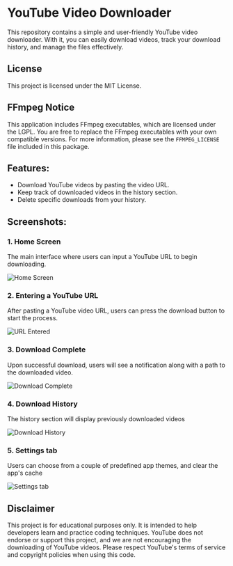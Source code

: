 
# YouTube Video Downloader

This repository contains a simple and user-friendly YouTube video downloader. With it, you can easily download videos, track your download history, and manage the files effectively.

## License

This project is licensed under the MIT License.

## FFmpeg Notice

This application includes FFmpeg executables, which are licensed under the LGPL. You are free to replace the FFmpeg executables with your own compatible versions. For more information, please see the `FFMPEG_LICENSE` file included in this package.

## Features:
- Download YouTube videos by pasting the video URL.
- Keep track of downloaded videos in the history section.
- Delete specific downloads from your history.

## Screenshots:

### 1. Home Screen
The main interface where users can input a YouTube URL to begin downloading.

![Home Screen](https://github.com/user-attachments/assets/492d2919-6d66-457d-965d-931d69254ee8)

### 2. Entering a YouTube URL
After pasting a YouTube video URL, users can press the download button to start the process.

![URL Entered](https://github.com/user-attachments/assets/8c946fe9-d348-412b-85b3-eb89562c0478)


### 3. Download Complete
Upon successful download, users will see a notification along with a path to the downloaded video.

![Download Complete](https://github.com/user-attachments/assets/2599e11f-ce3c-4d79-9bf5-bebdb4af870d)


### 4. Download History
The history section will display previously downloaded videos

![Download History](https://github.com/user-attachments/assets/0e95a1d8-dcf9-4610-ae9b-d947db145bba)


### 5. Settings tab
Users can choose from a couple of predefined app themes, and clear the app's cache

![Settings tab](https://github.com/user-attachments/assets/9fe4ca34-42ff-4460-b5ae-a3fe905dd03f)


## Disclaimer
This project is for educational purposes only. It is intended to help developers learn and practice coding techniques. YouTube does not endorse or support this project, and we are not encouraging the downloading of YouTube videos. Please respect YouTube's terms of service and copyright policies when using this code.
